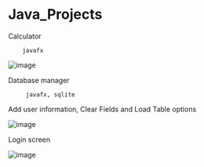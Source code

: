 # Java_Projects

   Calculator

        javafx



   ![image](https://github.com/lasha1metreveli/Personal-Projects/blob/master/images/calculator.png?raw=true)
   
   
   Database manager 
   
         javafx, sqlite
         
   Add user information, Clear Fields and Load Table options
   
   ![image](https://github.com/lasha1metreveli/Personal-Projects/blob/master/images/admin%20board.PNG)
   
   Login screen 
   
   ![image](https://github.com/lasha1metreveli/Personal-Projects/blob/master/images/login.PNG)
   

   
